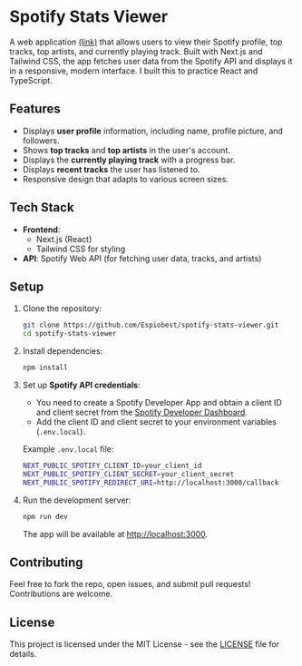 # Spotify Stats Viewer

A web application [(link)](https://spotify-stats-viewer.vercel.app/) that allows users to view their Spotify profile, top tracks, top artists, and currently playing track. Built with Next.js and Tailwind CSS, the app fetches user data from the Spotify API and displays it in a responsive, modern interface. I built this to practice React and TypeScript.

## Features

-   Displays **user profile** information, including name, profile picture, and followers.
-   Shows **top tracks** and **top artists** in the user's account.
-   Displays the **currently playing track** with a progress bar.
-   Displays **recent tracks** the user has listened to.
-   Responsive design that adapts to various screen sizes.

## Tech Stack

-   **Frontend**:
    -   Next.js (React)
    -   Tailwind CSS for styling
-   **API**: Spotify Web API (for fetching user data, tracks, and artists)

## Setup

1. Clone the repository:

    ```bash
    git clone https://github.com/Espiobest/spotify-stats-viewer.git
    cd spotify-stats-viewer
    ```

2. Install dependencies:

    ```bash
    npm install
    ```

3. Set up **Spotify API credentials**:

    - You need to create a Spotify Developer App and obtain a client ID and client secret from the [Spotify Developer Dashboard](https://developer.spotify.com/dashboard/applications).
    - Add the client ID and client secret to your environment variables (`.env.local`).

    Example `.env.local` file:

    ```bash
    NEXT_PUBLIC_SPOTIFY_CLIENT_ID=your_client_id
    NEXT_PUBLIC_SPOTIFY_CLIENT_SECRET=your_client_secret
    NEXT_PUBLIC_SPOTIFY_REDIRECT_URI=http://localhost:3000/callback
    ```

4. Run the development server:

    ```bash
    npm run dev
    ```

    The app will be available at [http://localhost:3000](http://localhost:3000).

## Contributing

Feel free to fork the repo, open issues, and submit pull requests! Contributions are welcome.

## License

This project is licensed under the MIT License - see the [LICENSE](LICENSE) file for details.
